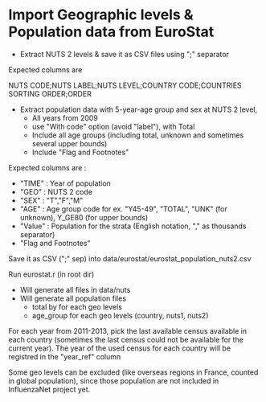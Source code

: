 Import Geographic levels & Population data from EuroStat
=========================================================

* Extract NUTS 2 levels & save it as CSV files using ";" separator

Expected columns are

 NUTS CODE;NUTS LABEL;NUTS LEVEL;COUNTRY CODE;COUNTRIES SORTING ORDER;ORDER

* Extract population data with 5-year-age group and sex at NUTS 2 level, 
	* All years from 2009 
	* use "With code" option (avoid "label"), with Total
	* Include all age groups (including total, unknown and sometimes several upper bounds)
    * Include "Flag and Footnotes"
	
Expected columns are :
 * "TIME" : Year of population
 * "GEO" : NUTS 2 code
 * "SEX" : "T","F","M" 
 * "AGE" : Age group code for ex. "Y45-49", "TOTAL", "UNK" (for unknown), Y_GE80 (for upper bounds)
 * "Value" : Population for the strata (English notation, "," as thousands separator)
 * "Flag and Footnotes"
 
Save it as CSV (";" sep) into data/eurostat/eurostat_population_nuts2.csv

Run eurostat.r (in root dir)
 * Will generate all files in data/nuts
 * Will generate all population files
	* total by for each geo levels
	* age_group for each geo levels (country, nuts1, nuts2)
	
For each year from 2011-2013, pick the last available census available in each country (sometimes the last census could not be available for the current year).
The year of the used census for each country will be registred in the "year_ref" column

Some geo levels can be excluded (like overseas regions in France, counted in global population), since those population are not included in InfluenzaNet project yet.